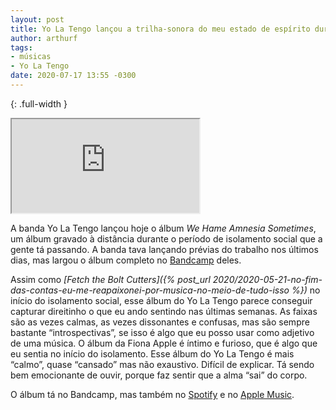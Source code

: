 ```yaml
---
layout: post
title: Yo La Tengo lançou a trilha-sonora do meu estado de espírito durante o isolamento
author: arthurf
tags:
- músicas
- Yo La Tengo
date: 2020-07-17 13:55 -0300
---
```

{: .full-width }
<iframe  src="https://bandcamp.com/EmbeddedPlayer/album=2575935432/size=large/bgcol=ffffff/linkcol=0687f5/artwork=small/transparent=true/">
</iframe>

A banda Yo La Tengo lançou hoje o álbum *We Hame Amnesia Sometimes*, um álbum gravado à distância durante o período de isolamento social que a gente tá passando. A banda tava lançando prévias do trabalho nos últimos dias, mas largou o álbum completo no [Bandcamp](https://yolatengo.bandcamp.com/) deles.

Assim como *[Fetch the Bolt Cutters]({% post_url 2020/2020-05-21-no-fim-das-contas-eu-me-reapaixonei-por-musica-no-meio-de-tudo-isso %})* no início do isolamento social, esse álbum do Yo La Tengo parece conseguir capturar direitinho o que eu ando sentindo nas últimas semanas. As faixas são as vezes calmas, as vezes dissonantes e confusas, mas são sempre bastante “introspectivas”, se isso é algo que eu posso usar como adjetivo de uma música. O álbum da Fiona Apple é íntimo e furioso, que é algo que eu sentia no início do isolamento. Esse álbum do Yo La Tengo é mais “calmo”, quase “cansado” mas não exaustivo. Difícil de explicar. Tá sendo bem emocionante de ouvir, porque faz sentir que a alma “sai” do corpo.

O álbum tá no Bandcamp, mas também no [Spotify](https://open.spotify.com/album/0PjdFeBOBimMQg7oj8nmn6) e no [Apple Music](https://music.apple.com/br/album/we-have-amnesia-sometimes/1519597278).
